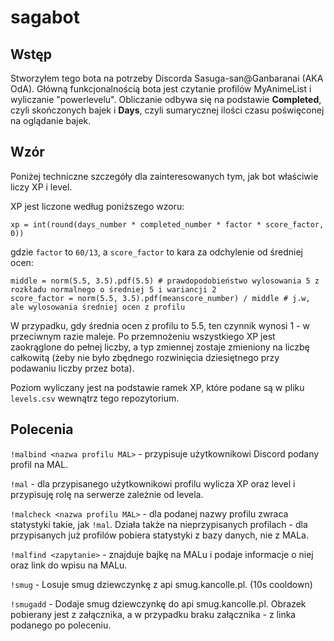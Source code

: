 # sagabot

## Wstęp

Stworzyłem tego bota na potrzeby Discorda Sasuga-san@Ganbaranai (AKA OdA). 
Główną funkcjonalnością bota jest czytanie profilów MyAnimeList i wyliczanie "powerlevelu". 
Obliczanie odbywa się na podstawie **Completed**, czyli skończonych bajek i **Days**, czyli sumarycznej ilości czasu poświęconej na oglądanie bajek. 

## Wzór

Poniżej techniczne szczegóły dla zainteresowanych tym, jak bot właściwie liczy XP i level. 

XP jest liczone według poniższego wzoru:

```
xp = int(round(days_number * completed_number * factor * score_factor, 0))
```
gdzie `factor` to `60/13`, a `score_factor` to kara za odchylenie od średniej ocen:
```
middle = norm(5.5, 3.5).pdf(5.5) # prawdopodobieństwo wylosowania 5 z rozkładu normalnego o średniej 5 i wariancji 2
score_factor = norm(5.5, 3.5).pdf(meanscore_number) / middle # j.w, ale wylosowania średniej ocen z profilu 
```
W przypadku, gdy średnia ocen z profilu to 5.5, ten czynnik wynosi 1 - w przeciwnym razie maleje. 
Po przemnożeniu wszystkiego XP jest zaokrąglone do pełnej liczby, a typ zmiennej zostaje zmieniony na liczbę całkowitą (żeby nie było zbędnego rozwinięcia dziesiętnego przy podawaniu liczby przez bota). 

Poziom wyliczany jest na podstawie ramek XP, które podane są w pliku `levels.csv` wewnątrz tego repozytorium. 

## Polecenia

`!malbind <nazwa profilu MAL>` - przypisuje użytkownikowi Discord podany profil na MAL. 

`!mal` - dla przypisanego użytkownikowi profilu wylicza XP oraz level i przypisuję rolę na serwerze zależnie od levela. 

`!malcheck <nazwa profilu MAL>` - dla podanej nazwy profilu zwraca statystyki takie, jak `!mal`. Działa także na nieprzypisanych profilach - dla przypisanych już profilów pobiera statystyki z bazy danych, nie z MALa. 

`!malfind <zapytanie>` - znajduje bajkę na MALu i podaje informacje o niej oraz link do wpisu na MALu. 

`!smug` - Losuje smug dziewczynkę z api smug.kancolle.pl. (10s cooldown)

`!smugadd` - Dodaje smug dziewczynkę do api smug.kancolle.pl. Obrazek pobierany jest z załącznika, a w przypadku braku załącznika - z linka podanego po poleceniu. 

